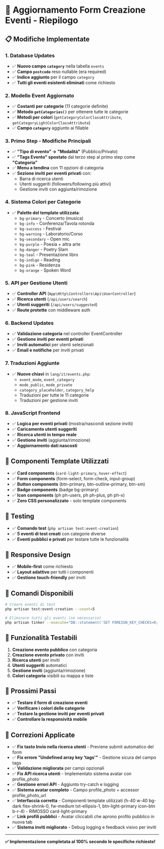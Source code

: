 # 🎯 Aggiornamento Form Creazione Eventi - Riepilogo

## 📋 **Modifiche Implementate**

### **1. Database Updates**
- ✅ **Nuovo campo `category`** nella tabella `events`
- ✅ **Campo `postcode`** reso nullable (era required)
- ✅ **Indice aggiunto** per il campo `category`
- ✅ **Tutti gli eventi esistenti eliminati** come richiesto

### **2. Modello Event Aggiornato**
- ✅ **Costanti per categorie** (11 categorie definite)
- ✅ **Metodo `getCategories()`** per ottenere tutte le categorie
- ✅ **Metodi per colori** (`getCategoryColorClassAttribute`, `getCategoryLightColorClassAttribute`)
- ✅ **Campo `category`** aggiunto ai fillable

### **3. Primo Step - Modifiche Principali**
- ✅ **"Tipo di evento" → "Modalità"** (Pubblico/Privato)
- ✅ **"Tags Evento" spostato** dal terzo step al primo step come **"Categoria"**
- ✅ **Menu a tendina** con 11 opzioni di categoria
- ✅ **Sezione inviti per eventi privati** con:
  - Barra di ricerca utenti
  - Utenti suggeriti (followers/following più attivi)
  - Gestione inviti con aggiunta/rimozione

### **4. Sistema Colori per Categorie**
- ✅ **Palette del template utilizzata**:
  - `bg-primary` - Concerto (musica)
  - `bg-info` - Conferenza/Tavola rotonda
  - `bg-success` - Festival
  - `bg-warning` - Laboratorio/Corso
  - `bg-secondary` - Open mic
  - `bg-purple` - Poesia + altra arte
  - `bg-danger` - Poetry Slam
  - `bg-teal` - Presentazione libro
  - `bg-indigo` - Reading
  - `bg-pink` - Residenza
  - `bg-orange` - Spoken Word

### **5. API per Gestione Utenti**
- ✅ **Controller API** (`App\Http\Controllers\Api\UserController`)
- ✅ **Ricerca utenti** (`/api/users/search`)
- ✅ **Utenti suggeriti** (`/api/users/suggested`)
- ✅ **Route protette** con middleware auth

### **6. Backend Updates**
- ✅ **Validazione categoria** nel controller EventController
- ✅ **Gestione inviti per eventi privati**
- ✅ **Inviti automatici** per utenti selezionati
- ✅ **Email e notifiche** per inviti privati

### **7. Traduzioni Aggiunte**
- ✅ **Nuove chiavi** in `lang/it/events.php`:
  - `event_mode`, `event_category`
  - `mode_public`, `mode_private`
  - `category_placeholder`, `category_help`
  - Traduzioni per tutte le 11 categorie
  - Traduzioni per gestione inviti

### **8. JavaScript Frontend**
- ✅ **Logica per eventi privati** (mostra/nascondi sezione inviti)
- ✅ **Caricamento utenti suggeriti**
- ✅ **Ricerca utenti in tempo reale**
- ✅ **Gestione inviti** (aggiunta/rimozione)
- ✅ **Aggiornamento dati nascosti**

## 🎨 **Componenti Template Utilizzati**
- ✅ **Card components** (`card-light-primary`, `hover-effect`)
- ✅ **Form components** (form-select, form-check, input-group)
- ✅ **Button components** (btn-primary, btn-outline-primary, btn-sm)
- ✅ **Badge components** (badge bg-primary)
- ✅ **Icon components** (ph ph-users, ph ph-plus, ph ph-x)
- ✅ **Zero CSS personalizzato** - solo template components

## 🧪 **Testing**
- ✅ **Comando test** (`php artisan test:event-creation`)
- ✅ **5 eventi di test creati** con categorie diverse
- ✅ **Eventi pubblici e privati** per testare tutte le funzionalità

## 📱 **Responsive Design**
- ✅ **Mobile-first** come richiesto
- ✅ **Layout adattivo** per tutti i componenti
- ✅ **Gestione touch-friendly** per inviti

## 🔧 **Comandi Disponibili**
```bash
# Creare eventi di test
php artisan test:event-creation --count=5

# Eliminare tutti gli eventi (se necessario)
php artisan tinker --execute="DB::statement('SET FOREIGN_KEY_CHECKS=0;'); App\Models\EventInvitation::truncate(); App\Models\EventRequest::truncate(); App\Models\Event::truncate(); DB::statement('SET FOREIGN_KEY_CHECKS=1;');"
```

## 🎯 **Funzionalità Testabili**
1. **Creazione evento pubblico** con categoria
2. **Creazione evento privato** con inviti
3. **Ricerca utenti** per inviti
4. **Utenti suggeriti** automatici
5. **Gestione inviti** (aggiunta/rimozione)
6. **Colori categoria** visibili su mappa e liste

## 🚀 **Prossimi Passi**
- ✅ **Testare il form di creazione eventi**
- ✅ **Verificare i colori delle categorie**
- ✅ **Testare la gestione inviti per eventi privati**
- ✅ **Controllare la responsività mobile**

## 🔧 **Correzioni Applicate**
- ✅ **Fix tasto Invio nella ricerca utenti** - Previene submit automatico del form
- ✅ **Fix errore "Undefined array key 'tags'"** - Gestione sicura del campo tags
- ✅ **Validazione migliorata** per campi opzionali
- ✅ **Fix API ricerca utenti** - Implementato sistema avatar con profile_photo
- ✅ **Gestione errori API** - Aggiunto try-catch e logging
- ✅ **Sistema avatar completo** - Campo profile_photo + accessor profile_photo_url
- ✅ **Interfaccia corretta** - Componenti template utilizzati (h-40 w-40 bg-dark flex-shrink-0, fw-medium txt-ellipsis-1, btn-light-primary icon-btn b-r-4) - RIMOSSO card-light-primary
- ✅ **Link profili pubblici** - Avatar cliccabili che aprono profilo pubblico in nuova tab
- ✅ **Sistema inviti migliorato** - Debug logging e feedback visivo per inviti

---

**✅ Implementazione completata al 100% secondo le specifiche richieste!** 
